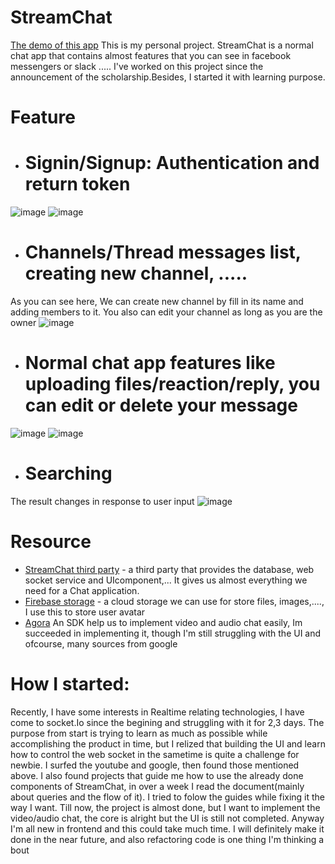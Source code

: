 # StreamChat
[The demo of this app](https://stream-chatter.netlify.app/)
This is my personal project. StreamChat is a normal chat app that contains almost features that you can see in facebook messengers or slack ..... I've worked on this project since the announcement of the scholarship.Besides, I started it with learning purpose.

# Feature 
* # Signin/Signup: Authentication and return token
![image](https://user-images.githubusercontent.com/72023201/186043793-8d06d867-064e-4b49-a45d-2e969b22eddf.png)
![image](https://user-images.githubusercontent.com/72023201/186043817-3c585ac0-e03d-4dc9-9343-a06c2d18d94b.png)
* # Channels/Thread messages list, creating new channel, .....
As you can see here, We can create new channel by fill in its name and adding members to it. You also can edit your channel as long as you are the owner
![image](https://user-images.githubusercontent.com/72023201/186044089-8c5bd269-6bd2-4a22-8140-e5c618c95bb4.png)
* # Normal chat app features like uploading files/reaction/reply, you can edit or delete your message
![image](https://user-images.githubusercontent.com/72023201/186044338-fd757a0c-ee2f-4374-9aa1-6389d7269f01.png)
![image](https://user-images.githubusercontent.com/72023201/186052378-c6173d96-b0f7-4f7b-ae65-a3ad718770d1.png)
* # Searching
The result changes in response to user input
![image](https://user-images.githubusercontent.com/72023201/186052645-60d2edb0-d086-479f-ac1a-0c9255d3ff7a.png)

# Resource 
* [StreamChat third party](https://getstream.io/chat/docs/) - a third party that provides the database, web socket service and UIcomponent,... It gives us almost everything we need for a Chat application.
* [Firebase storage](https://firebase.google.com/docs/storage/) - a cloud storage we can use for store files, images,...., I use this to store user avatar 
* [Agora](https://www.agora.io/en/) An SDK help us to implement video and audio chat easily, Im succeeded in implementing it, though I'm still struggling with the UI
and ofcourse, many sources from google

# How I started:
Recently, I have some interests in Realtime relating technologies, I have come to socket.Io since the begining and struggling with it for 2,3 days. The purpose from start is trying to learn as much as possible while accomplishing the product in time, but I relized that building the UI and learn how to control the web socket in the sametime is quite a challenge for newbie. I surfed the youtube and google, then found those mentioned above. I also found projects that guide me how to use the already done components of StreamChat, in  over a week I read the document(mainly about queries and the flow of it). I tried to folow the guides while fixing it the way I want. Till now, the project is almost done, but I want to implement the video/audio chat, the core is alright but the UI is still not completed. Anyway I'm all new in frontend and this could take much time. I will definitely make it done in the near future, and also refactoring code is one thing I'm thinking a bout
